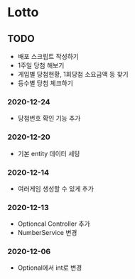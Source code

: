 # Lotto

## TODO
- 배포 스크립트 작성하기
- 1주일 당첨 해보기
- 게임별 당첨현황, 1회당첨 소요금액 등 찾기
- 등수별 당첨 체크하기

### 2020-12-24
- 당첨번호 확인 기능 추가
### 2020-12-20
- 기본 entity 데이터 세팅
### 2020-12-14
- 여러게임 생성할 수 있게 추가

### 2020-12-13
- Optioncal Controller 추가
- NumberService 변경
### 2020-12-06
- Optional에서 int로 변경
